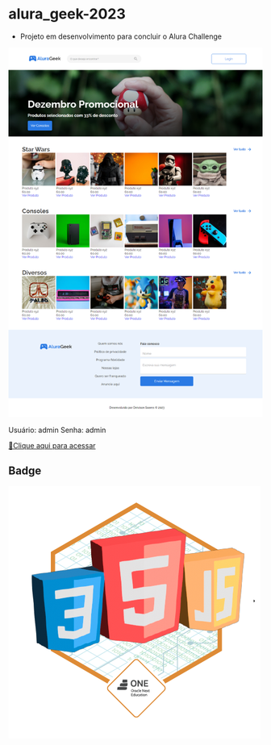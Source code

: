 # alura_geek-2023

- Projeto em desenvolvimento para concluir o Alura Challenge

![preview](./.github/preview.png)

Usuário: admin
Senha: admin

[🔗Clique aqui para acessar](https://deivsoares.github.io/AluraGeek/)

## Badge

![Alt text](Badge-alura_geek-2023-1.png)
